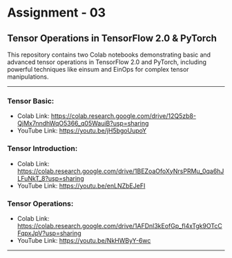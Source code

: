 # Assignment - 03


## Tensor Operations in TensorFlow 2.0 & PyTorch
This repository contains two Colab notebooks demonstrating basic and advanced tensor operations in TensorFlow 2.0 and PyTorch, including powerful techniques like einsum and EinOps for complex tensor manipulations.


---

### Tensor Basic:
- Colab Link: https://colab.research.google.com/drive/12Q5zb8-QjMx7nndhWqO5366_q05WauiB?usp=sharing
- YouTube Link: https://youtu.be/jH5bgoUupoY
  
### Tensor Introduction:
- Colab Link: https://colab.research.google.com/drive/1BEZoaOfoXyNrsPRMu_0qa6hJLFuNkT_8?usp=sharing
- YouTube Link: https://youtu.be/enLNZbEJeFI
   
### Tensor Operations:
- Colab Link: https://colab.research.google.com/drive/1AFDnl3kEofGp_fl4xTgk9OTcCFqpxJpV?usp=sharing
- YouTube Link: https://youtu.be/NkHWByY-6wc

---

